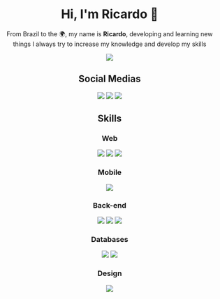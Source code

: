 <!--
**RicardoBrasileiro/RicardoBrasileiro** is a ✨ _special_ ✨ repository because its `README.md` (this file) appears on your GitHub profile.
-->

<h1 align="center">Hi, I'm <strong>Ricardo</strong> 👋</h1>

<p align="center">From Brazil to the 🌍, my name is <strong>Ricardo</strong>, developing and learning new things I always try to increase my knowledge and develop my skills</p>

<p align="center">
  <img src="https://github-readme-stats.vercel.app/api?username=ricardobgx&&show_icons=true&title_color=F5F5F5&icon_color=F5F5F5&text_color=F5F5F5&bg_color=45,1B1E23,0D1117&border_color=F5F5F5&border_radius=10&hide_border=true">
</p>

<h2 align="center">Social Medias</h2>

<p align="center">
  <a href="https://ricardobrasileiro.com"><img src="https://img.shields.io/badge/Portfolio-%231B1E23.svg?style=for-the-badge&logo=firefox&logoColor=#FF7139"></a>
  <a href="https://www.linkedin.com/in/ricardobgx"><img src="https://img.shields.io/badge/linkedin-%230077B5.svg?style=for-the-badge&logo=linkedin&logoColor=white"></a>
  <a href="mailto:contato@ricardobrasileiro.com"><img src="https://img.shields.io/badge/Gmail-D14836?style=for-the-badge&logo=gmail&logoColor=white"></a>
</p>

<h2 align="center">Skills</h2>

<h3 align="center">Web</h3>

<p align="center">
<!--   <img src="https://img.shields.io/badge/Next-black?style=for-the-badge&logo=next.js&logoColor=white"> -->
<!--   <img src="https://img.shields.io/badge/Nuxt-002E3B?style=for-the-badge&logo=nuxtdotjs&logoColor=#00DC82"> -->
  <img src="https://img.shields.io/badge/react-%231B1E23.svg?style=for-the-badge&logo=react&logoColor=%2361DAFB">
  <img src="https://img.shields.io/badge/vuejs-%231B1E23.svg?style=for-the-badge&logo=vuedotjs&logoColor=%234FC08D">
  <img src="https://img.shields.io/badge/svelte-%23f1413d.svg?style=for-the-badge&logo=svelte&logoColor=white">
</p>

<h3 align="center">Mobile</h3>

<p align="center">
  <img src="https://img.shields.io/badge/react_native-%231B1E23.svg?style=for-the-badge&logo=react&logoColor=%2361DAFB">
</p>

<h3 align="center">Back-end</h3>

<p align="center">
  <img src="https://img.shields.io/badge/nestjs-%23E0234E.svg?style=for-the-badge&logo=nestjs&logoColor=white">
  <img src="https://img.shields.io/badge/spring-%236DB33F.svg?style=for-the-badge&logo=spring&logoColor=white">
  <img src="https://img.shields.io/badge/-GraphQL-E10098?style=for-the-badge&logo=graphql&logoColor=white">
</p>

<h3 align="center">Databases</h3>

<p align="center">
  <img src="https://img.shields.io/badge/postgres-%23316192.svg?style=for-the-badge&logo=postgresql&logoColor=white">
  <img src="https://img.shields.io/badge/MongoDB-%234ea94b.svg?style=for-the-badge&logo=mongodb&logoColor=white">
</p>

<h3 align="center">Design</h3>

<p align="center">
  <img src="https://img.shields.io/badge/figma-%23F24E1E.svg?style=for-the-badge&logo=figma&logoColor=white">
</p>
